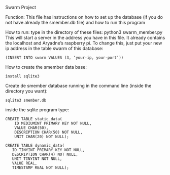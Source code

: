 Swarm Project

Function: This file has instructions on how to set up the database (if you do
not have already the smember.db file) and how to run this program


How to run: type in the directory of these files: python3 swarm_member.py
This will start a server in the address you have in this file. It already
contains the localhost and Aryadne’s raspberry pi. To change this, just put your
new ip address in the table swarm of this database:

	(INSERT INTO swarm VALUES (3, ‘your-ip, your-port’))

How to create the smember data base:

	install sqlite3

Create de smember database running in the command line
(inside the directory you want):

	sqlite3 smember.db

inside the sqlite program type:

	CREATE TABLE static_data(
		ID MEDIUMINT PRIMARY KEY NOT NULL,
		VALUE CHAR(50),
		DESCRIPTION CHAR(50) NOT NULL,
		UNIT CHAR(20) NOT NULL);

	CREATE TABLE dynamic_data(
	   ID TINYINT PRIMARY KEY NOT NULL,
	   DESCRIPTION CHAR(4) NOT NULL,
	   UNIT TINYINT NOT NULL,
	   VALUE REAL,
	   TIMESTAMP REAL NOT NULL);
